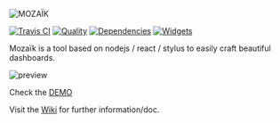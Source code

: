 ![MOZAÏK][logo]

[![Travis CI][travis-image]][travis-url]
[![Quality][codeclimate-image]][codeclimate-url]
[![Dependencies][gemnasium-image]][gemnasium-url]
[![Widgets][widget-count-image]][widget-count-url]

Mozaïk is a tool based on nodejs / react / stylus to easily craft beautiful dashboards.

![preview](https://raw.githubusercontent.com/wiki/plouc/mozaik/assets/mozaik-panorama.png)

Check the [DEMO](http://mozaik.herokuapp.com/)

Visit the [Wiki](https://github.com/plouc/mozaik/wiki) for further information/doc.



[logo]: https://raw.githubusercontent.com/wiki/plouc/mozaik/assets/mozaik-logo.png
[widget-count-image]: https://img.shields.io/badge/widgets-x16-yellow.svg?style=flat-square
[widget-count-url]: https://github.com/plouc/mozaik/tree/master/src/ext
[travis-image]: https://img.shields.io/travis/plouc/mozaik.svg?style=flat-square
[travis-url]: https://travis-ci.org/plouc/mozaik
[codeclimate-image]: https://img.shields.io/codeclimate/github/plouc/mozaik.svg?style=flat-square
[codeclimate-url]: https://codeclimate.com/github/plouc/mozaik
[gemnasium-image]: https://img.shields.io/gemnasium/plouc/mozaik.svg?style=flat-square
[gemnasium-url]: https://gemnasium.com/plouc/mozaik
